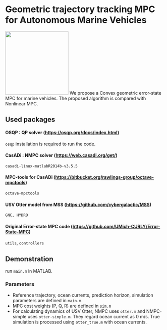 # Geometric trajectory tracking MPC for Autonomous Marine Vehicles

<img src="[figures/framework3.jpg?raw=true](https://github.com/UMich-CURLY/Lie-MPC-AMVs/blob/main/figures/framework3.jpg)" width="200">
We propose a Convex geometric error-state MPC for marine vehicles. The proposed algorithm is compared with Nonlinear MPC.

## Used packages
#### OSQP : QP solver (https://osqp.org/docs/index.html)
`osqp`
installation is required to run the code.

#### CasADi : NMPC solver (https://web.casadi.org/get/)
`casadi-linux-matlabR2014b-v3.5.5`

#### MPC-tools for CasADi (https://bitbucket.org/rawlings-group/octave-mpctools)
`octave-mpctools`

#### USV Otter model from MSS (https://github.com/cybergalactic/MSS)
`GNC, HYDRO`

#### Original Error-state MPC code (https://github.com/UMich-CURLY/Error-State-MPC)
`utils`, `controllers`

## Demonstration
run `main.m` in MATLAB.

### Parameters
* Reference trajectory, ocean currents, prediction horizon, simulation parameters are defined in `main.m`
* MPC cost weights (P, Q, R) are defined in `sim.m`
* For calculating dynamics of USV Otter, NMPC uses `otter.m` and NMPC-simple uses `otter-simple.m`. They regard ocean current as 0 m/s. True simulation is processed using `otter_true.m` with ocean currents.

